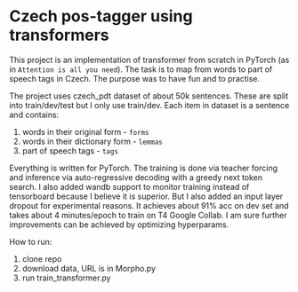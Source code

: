 # Czech pos-tagger using transformers
This project is an implementation of transformer from scratch in PyTorch (as in `Attention is all you need`). The task is to map from words to part of speech tags in Czech. The purpose was to have fun and to practise.

The project uses czech_pdt dataset of about 50k sentences. These are split into train/dev/test but I only use train/dev. Each item in dataset is a sentence and contains:
  1) words in their original form - `forms`
  2) words in their dictionary form - `lemmas`
  3) part of speech tags - `tags`

Everything is written for PyTorch. The training is done via teacher forcing and inference via auto-regressive decoding with a greedy next token search. I also added wandb support to monitor training instead of tensorboard because I believe it is superior. But I also added an input layer dropout for experimental reasons. It achieves about 91% acc on dev set and takes about 4 minutes/epoch to train on T4 Google Collab. I am sure further improvements can be achieved by optimizing hyperparams.

How to run:

1) clone repo
2) download data, URL is in Morpho.py
3) run train_transformer.py

